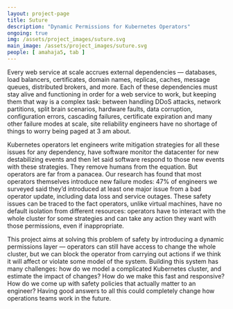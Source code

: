 ```yaml
---
layout: project-page
title: Suture
description: "Dynamic Permissions for Kubernetes Operators"
ongoing: true
img: /assets/project_images/suture.svg
main_image: /assets/project_images/suture.svg
people: [ amahaja5, tab ]
---
```


Every web service at scale accrues external dependencies — databases, load balancers, certificates, domain names, replicas, caches, message queues, distributed brokers, and more. Each of these dependencies must stay alive and functioning in order for a web service to work, but keeping them that way is a complex task: between handling DDoS attacks, network partitions, split brain scenarios, hardware faults, data corruption, configuration errors, cascading failures, certificate expiration and many other failure modes at scale, site reliability engineers have no shortage of things to worry being paged at 3 am about. 

Kubernetes operators let engineers write mitigation strategies for all these issues for any dependency, have software monitor the datacenter for new destabilizing events and then let said software respond to those new events with these strategies. They remove humans from the equation. But operators are far from a panacea. Our research has found that most operators themselves introduce new failure modes: 47% of engineers we surveyed said they’d introduced at least one major issue from a bad operator update, including data loss and service outages. These safety issues can be traced to the fact operators, unlike virtual machines, have no default isolation from different resources: operators have to interact with the whole cluster for some strategies and can take any action they want with those permissions, even if inappropriate. 

This project aims at solving this problem of safety by introducing a dynamic permissions layer — operators can still have access to change the whole cluster, but we can block the operator from carrying out actions if we think it will affect or violate some model of the system. Building this system has many challenges: how do we model a complicated Kubernetes cluster, and estimate the impact of changes? How do we make this fast and responsive? How do we come up with safety policies that actually matter to an engineer? Having good answers to all this could completely change how operations teams work in the future.  